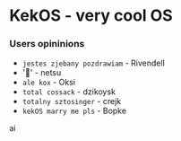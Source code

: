 # KekOS - very cool OS

### Users opininions
- `jestes
 zjebany
 pozdrawiam` - Rivendell
- '🤮' - netsu
- `ale kox` - Oksi
- `total cossack` - dzikoysk
- `totalny sztosinger` - crejk     
- `kekOS marry me pls` - Bopke
   
ai
